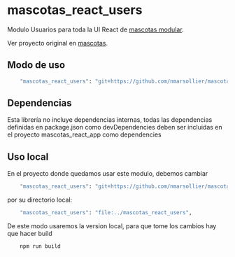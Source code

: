 # mascotas_react_users

Modulo Usuarios para toda la UI React de [mascotas modular](https://github.com/nmarsollier/mascotas_react_app).

Ver proyecto original en [mascotas](https://github.com/nmarsollier/mascotas).

## Modo de uso

```bash
    "mascotas_react_users": "git+https://github.com/nmarsollier/mascotas_react_users.git#master",
```

## Dependencias

Esta librería no incluye dependencias internas, todas las dependencias definidas en package.json como devDependencies  deben ser incluidas en el proyecto mascotas_react_app como dependencies

## Uso local

En el proyecto donde quedamos usar este modulo, debemos cambiar

```bash
    "mascotas_react_users": "git+https://github.com/nmarsollier/mascotas_react_users.git#master",
```

por su directorio local:

```bash
    "mascotas_react_users": "file:../mascotas_react_users",
```

De este modo usaremos la version local, para que tome los cambios hay que hacer build

```bash
    npm run build
```
